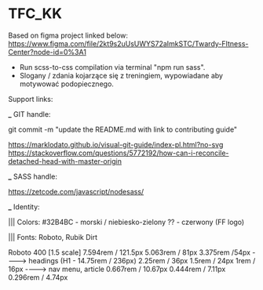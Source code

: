 # TFC_KK

Based on figma project linked below:
https://www.figma.com/file/2kt9s2uUsUWYS72aImkSTC/Twardy-FItness-Center?node-id=0%3A1

- Run scss-to-css compilation via terminal "npm run sass".
- Slogany / zdania kojarzące się z treningiem, wypowiadane aby motywować podopiecznego.

Support links:

**\_** GIT handle:

git commit -m "update the README.md with link to contributing guide"

https://marklodato.github.io/visual-git-guide/index-pl.html?no-svg
https://stackoverflow.com/questions/5772192/how-can-i-reconcile-detached-head-with-master-origin

**\_** SASS handle:

https://zetcode.com/javascript/nodesass/

**\_** Identity:

||| Colors:
#32B4BC - morski / niebiesko-zielony
?? - czerwony (FF logo)

||| Fonts: Roboto, Rubik Dirt

Roboto 400
[1.5 scale]
7.594rem / 121.5px
5.063rem / 81px
3.375rem /54px ----> headings (H1 - 14.75rem / 236px)
2.25rem / 36px
1.5rem / 24px
1rem / 16px ----> nav menu, article
0.667rem / 10.67px
0.444rem / 7.11px
0.296rem / 4.74px
